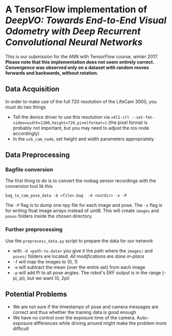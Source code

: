 # A TensorFlow implementation of _DeepVO: Towards End-to-End Visual Odometry with Deep Recurrent Convolutional Neural Networks_

This is our submission for the ANN with TensorFlow course, winter 2017. **Please note that this implementation does not seem entirely correct. Convergence was observed only on a dataset with random moves forwards and backwards, without rotation.**

## Data Acquisition
In order to make use of the full 720 resolution of the LifeCam 3000, you must do two things
- Tell the device driver to use this resolution via `v4l2-ctl --set-fmt-video=width=1280,height=720,pixelformat=1` (the pixel format is probably not important, but you may need to adjust the ros node accordingly)
- In the `usb_cam_node`, set height and width parameters appropriately.

## Data Preprocessing
### Bagfile conversion
The first thing to do is to convert the rosbag sensor recordings with the
conversion tool lik this
```
bag_to_cam_pose_data -b <file>.bag  -d <outdir> -x -P
```
The `-P` flag is to dump one npy file for each image and pose. The `-x`
flag is for writing float image arrays instead of uint8.
This will create `images` and `poses` folders inside the chosen directory.
### Further preprocessing
Use the `preprocess_data.py` script to prepare the data for our network
* with `-d <path-to-data>` you give it the path where the `images/` and
  `poses/` folders are located. *All modifications are done in-place*
* `-f` will map the images to (0, 1)
* `-m` will subtract the mean (over the entire set) from each image
* `-p` will add Pi to all pose angles. The robot's EKF output is in the
  range (-pi, pi), but we want (0, 2pi)

## Potential Problems
- We are not sure if the timestamps of pose and camera messages are correct and thus whether the training data is good enough
- We have no control over the exposure time of the camera. Auto-exposure differences while driving around might make the problem more difficult
